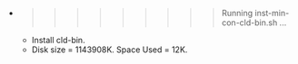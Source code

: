 * >>>>>>>>> Running inst-min-con-cld-bin.sh ...
  * Install cld-bin.
  * Disk size = 1143908K. Space Used = 12K.
